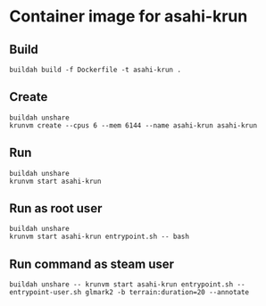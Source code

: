 # Container image for asahi-krun

## Build

    buildah build -f Dockerfile -t asahi-krun .

## Create

    buildah unshare
    krunvm create --cpus 6 --mem 6144 --name asahi-krun asahi-krun

## Run

    buildah unshare
    krunvm start asahi-krun

## Run as root user

    buildah unshare
    krunvm start asahi-krun entrypoint.sh -- bash

## Run command as steam user

    buildah unshare -- krunvm start asahi-krun entrypoint.sh -- entrypoint-user.sh glmark2 -b terrain:duration=20 --annotate
